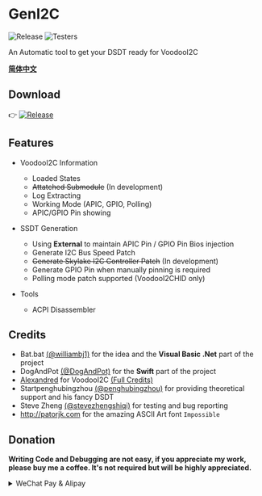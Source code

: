# GenI2C

![Release](https://img.shields.io/github/release/williambj1/GenI2C.svg)
![Testers](https://img.shields.io/badge/Testers-Welcome-brightgreen.svg)

An Automatic tool to get your DSDT ready for VoodooI2C

**[简体中文](https://github.com/williambj1/GenI2C/wiki/Readme-CN)**

## Download

👉 [![Release](https://img.shields.io/github/release/williambj1/GenI2C.svg)](https://github.com/williambj1/GenI2C/releases)

## Features

- VoodooI2C Information
  - Loaded States
  - ~~Attatched Submodule~~ (In development)
  - Log Extracting
  - Working Mode (APIC, GPIO, Polling)
  - APIC/GPIO Pin showing

- SSDT Generation
  - Using **External** to maintain APIC Pin / GPIO Pin Bios injection
  - Generate I2C Bus Speed Patch
  - ~~Generate Skylake I2C Controller Patch~~ (In development)
  - Generate GPIO Pin when manually pinning is required
  - Polling mode patch supported (VoodooI2CHID only)

- Tools
  - ACPI Disassembler

## Credits

- Bat.bat [(@williambj1)](https://github.com/williambj1) for the idea and the **Visual Basic .Net** part of the project
- DogAndPot [(@DogAndPot)](https://github.com/DogAndPot) for the **Swift** part of the project
- [Alexandred](https://github.com/alexandred) for VoodooI2C [(Full Credits)](https://voodooi2c.github.io/#Credits%20and%20Acknowledgments/Credits%20and%20Acknowledgments)
- Startpenghubingzhou [(@penghubingzhou)](https://github.com/penghubingzhou) for providing theoretical support and his fancy DSDT
- Steve Zheng [(@stevezhengshiqi)](https://github.com/stevezhengshiqi) for testing and bug reporting
- http://patorjk.com for the amazing ASCII Art font `Impossible`

## Donation

**Writing Code and Debugging are not easy, if you appreciate my work, please buy me a coffee. It's not required but will be highly appreciated.**

<details>
<summary>WeChat Pay & Alipay</summary>
<img src="/Donation/DAPWP.jpg" align=center>
<img src="/Donation/DAPAP.jpg" align=center>
</details>
